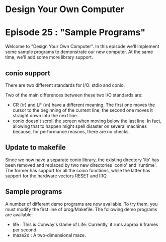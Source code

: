 # Design Your Own Computer
# Episode 25 : "Sample Programs"
 
Welcome to "Design Your Own Computer".  In this episode we'll implement
some sample programs to demonstrate our new computer.
At the same time, we'll add some more library support.

## conio support
There are two different standards for I/O: stdio and conio.

Two of the main differences between these two I/O standards are:
* CR (\r) and LF (\n) have a different meaning. The first one moves the cursor
  to the beginning of the current line; the second one moves it straight down
  into the next line.
* conio doesn't scroll the screen when moving below the last line. In fact,
  allowing that to happen might spell disaster on several machines because, for
  performance reasons, there are no checks.

## Update to makefile
Since we now have a separate conio library, the existing directory 'lib' has
been removed and replaced by two new directories 'conio' and 'runtime'. The
former has support for all the conio functions, while the latter has support
for the hardware vectors RESET and IRQ.

## Sample programs
A number of different demo programs are now available. To try them, you must
modify the first line of prog/Makefile. The following demo programs are
available:
* life : This is Conway's Game of Life. Currently, it runs approx 6 frames per second.
* maze2d : A two-dimensional maze.

